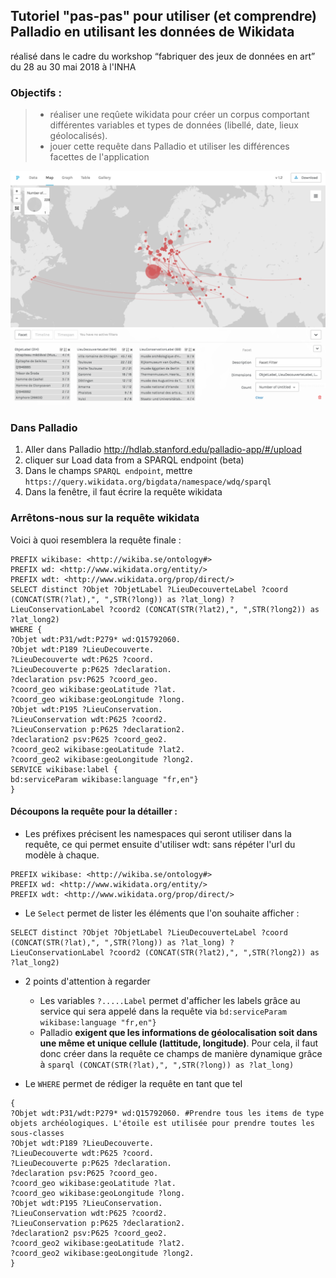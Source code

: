 ## Tutoriel "pas-pas" pour utiliser (et comprendre) Palladio en utilisant les données de Wikidata
réalisé dans le cadre du workshop “fabriquer des jeux de données en art” du 28 au 30 mai 2018 à l'INHA

### Objectifs :
> * réaliser une reqûete wikidata pour créer un corpus comportant différentes variables et types de données (libellé, date, lieux géolocalisés).
> * jouer cette requête dans Palladio et utiliser les différences facettes de l'application

![Exemple de visualisation réalisé sur Palladio](./img/tuto_wikidata_palladio_1.png)


### Dans Palladio
1. Aller dans Palladio http://hdlab.stanford.edu/palladio-app/#/upload
2. cliquer sur Load data from a SPARQL endpoint (beta)
3. Dans le champs ````SPARQL endpoint````, mettre ````https://query.wikidata.org/bigdata/namespace/wdq/sparql````
4. Dans la fenêtre, il faut écrire la requête wikidata

### Arrêtons-nous sur la requête wikidata

Voici à quoi resemblera la requête finale :

````sparql
PREFIX wikibase: <http://wikiba.se/ontology#>
PREFIX wd: <http://www.wikidata.org/entity/>
PREFIX wdt: <http://www.wikidata.org/prop/direct/>
SELECT distinct ?Objet ?ObjetLabel ?LieuDecouverteLabel ?coord (CONCAT(STR(?lat),", ",STR(?long)) as ?lat_long) ?LieuConservationLabel ?coord2 (CONCAT(STR(?lat2),", ",STR(?long2)) as ?lat_long2)
WHERE {
?Objet wdt:P31/wdt:P279* wd:Q15792060.
?Objet wdt:P189 ?LieuDecouverte.
?LieuDecouverte wdt:P625 ?coord.
?LieuDecouverte p:P625 ?declaration.
?declaration psv:P625 ?coord_geo.
?coord_geo wikibase:geoLatitude ?lat.
?coord_geo wikibase:geoLongitude ?long.
?Objet wdt:P195 ?LieuConservation.
?LieuConservation wdt:P625 ?coord2.
?LieuConservation p:P625 ?declaration2.
?declaration2 psv:P625 ?coord_geo2.
?coord_geo2 wikibase:geoLatitude ?lat2.
?coord_geo2 wikibase:geoLongitude ?long2.
SERVICE wikibase:label {
bd:serviceParam wikibase:language "fr,en"}
}
````
#### Découpons la requête pour la détailler :

* Les préfixes précisent les namespaces qui seront utiliser dans la requête, ce qui permet ensuite d'utiliser wdt: sans répéter l'url du modèle à chaque.
````sparql
PREFIX wikibase: <http://wikiba.se/ontology#>
PREFIX wd: <http://www.wikidata.org/entity/>
PREFIX wdt: <http://www.wikidata.org/prop/direct/>
````

* Le ````Select```` permet de lister les éléments que l'on souhaite afficher :
````sparql
SELECT distinct ?Objet ?ObjetLabel ?LieuDecouverteLabel ?coord (CONCAT(STR(?lat),", ",STR(?long)) as ?lat_long) ?LieuConservationLabel ?coord2 (CONCAT(STR(?lat2),", ",STR(?long2)) as ?lat_long2)
````
   * 2 points d'attention à regarder
      * Les variables ````?.....Label```` permet d'afficher les labels grâce au service qui sera appelé dans la requête via
  ````bd:serviceParam wikibase:language "fr,en"}````
      * Palladio **exigent que les informations de géolocalisation soit dans une même et unique cellule (lattitude, longitude)**. Pour cela, il faut donc créer dans la requête ce champs de manière dynamique grâce à ````sparql
      (CONCAT(STR(?lat),", ",STR(?long)) as ?lat_long)````

* Le ````WHERE```` permet de rédiger la requête en tant que tel

````sparql
{
?Objet wdt:P31/wdt:P279* wd:Q15792060. #Prendre tous les items de type objets archéologiques. L'étoile est utilisée pour prendre toutes les sous-classes
?Objet wdt:P189 ?LieuDecouverte.
?LieuDecouverte wdt:P625 ?coord.
?LieuDecouverte p:P625 ?declaration.
?declaration psv:P625 ?coord_geo.
?coord_geo wikibase:geoLatitude ?lat.
?coord_geo wikibase:geoLongitude ?long.
?Objet wdt:P195 ?LieuConservation.
?LieuConservation wdt:P625 ?coord2.
?LieuConservation p:P625 ?declaration2.
?declaration2 psv:P625 ?coord_geo2.
?coord_geo2 wikibase:geoLatitude ?lat2.
?coord_geo2 wikibase:geoLongitude ?long2.
}
````
